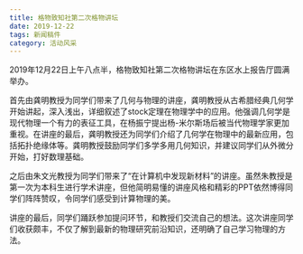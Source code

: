 ```yaml
---
title: 格物致知社第二次格物讲坛
date: 2019-12-22
tags: 新闻稿件
category: 活动风采
---
```

2019年12月22日上午八点半，格物致知社第二次格物讲坛在东区水上报告厅圆满举办。

首先由龚明教授为同学们带来了几何与物理的讲座，龚明教授从古希腊经典几何学开始讲起，深入浅出，详细叙述了stock定理在物理学中的应用。他强调几何学是现代物理一个有力的表征工具，在杨振宁提出杨-米尔斯场后被当代物理学家更加重视。在讲座的最后，龚明教授还为同学们介绍了几何学在物理中的最新应用，包括拓扑绝缘体等。龚明教授鼓励同学们多学多用几何知识，并建议同学们从外微分开始，打好数理基础。

之后由朱文光教授为同学们带来了“在计算机中发现新材料”的讲座。虽然朱教授是第一次为本科生进行学术讲座，但他简明易懂的讲座风格和精彩的PPT依然博得同学们阵阵赞叹，令同学们感受到计算物理的美。

讲座的最后，同学们踊跃参加提问环节，和教授们交流自己的想法。这次讲座同学们收获颇丰，不仅了解到最新的物理研究前沿知识，还明确了自己学习物理的方法。